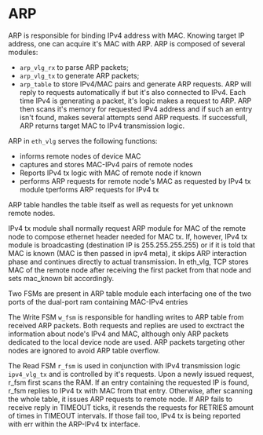 # ARP
ARP is responsible for binding IPv4 address with MAC. Knowing target IP address, one can acquire it's MAC with ARP. ARP is composed of several modules:
- `arp_vlg_rx` to parse ARP packets;
- `arp_vlg_tx` to generate ARP packets;
- `arp_table` to store IPv4/MAC pairs and generate ARP requests.
ARP will reply to requests automatically if  but it's also connected to IPv4. Each time IPv4 is generating a packet, it's logic makes a request to ARP. ARP then scans it's memory for requested IPv4 address and if such an entry isn't found, makes several attempts send ARP requests. If successfull, ARP returns target MAC to IPv4 transmission logic.

ARP in `eth_vlg` serves the following functions:
 - informs remote nodes of device MAC
 - captures and stores MAC-IPv4 pairs of remote nodes
 - Reports IPv4 tx logic with MAC of remote node if known
 - performs ARP requests for remote node's MAC as requested by IPv4 tx module
tperforms ARP requests for IPv4 tx 

ARP table
handles the table itself as well as requests for yet unknown remote nodes. 

IPv4 tx module shall normally request ARP module for MAC of the remote node to compose ethernet header needed for MAC tx. If, however, IPv4 tx module is broadcasting (destination IP is 255.255.255.255) or if it is told that MAC is known (MAC is then passed in ipv4 meta), it skips ARP interaction phase and continues directly to actual transmission.
In eth_vlg, TCP stores MAC of the remote node after receiving the first packet from that node and sets mac_known bit accordingly.

Two FSMs are present in ARP table module each interfacing one of the two ports of the dual-port ram containing MAC-IPv4 entries

The Write FSM `w_fsm` is responsible for handling writes to ARP table from received ARP packets. Both requests and replies are used to exctract the information about node's IPv4 and MAC, although only ARP packets dedicated to the local device node are used. ARP packets targeting other nodes are ignored to avoid ARP table overflow.

The Read FSM `r_fsm` is used in conjunction with IPv4 transmission logic `ipv4_vlg_tx` and is controlled by it's requests. Upon a newly issued request, r_fsm first scans the RAM. If an entry containing the requested IP is found, r_fsm replies to IPv4 tx with MAC from that entry. Otherwise, after scanning the whole table, it issues ARP requests to remote node. If ARP fails to receive reply in TIMEOUT ticks, it resends the requests for RETRIES amount of times in TIMEOUT intervals. If those fail too, IPv4 tx is being reported with err within the ARP-IPv4 tx interface.
